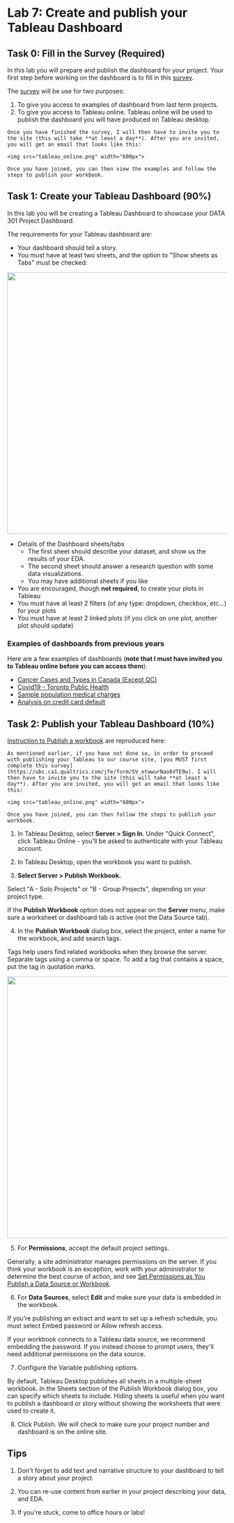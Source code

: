 # Lab 7: Create and publish your Tableau Dashboard



## Task 0: Fill in the Survey (Required)
In this lab you will prepare and publish the dashboard for your project. Your first step before working on the dashboard is to fill in this [survey](https://ubc.ca1.qualtrics.com/jfe/form/SV_etwwurNao6VTE9w).

The [survey](https://ubc.ca1.qualtrics.com/jfe/form/SV_etwwurNao6VTE9w) will be use for two purposes:
1. To give you access to examples of dashboard from last term projects.
2. To give you access to Tableau online. Tableau online will be used to publish the dashboard you will have produced on Tableau desktop. 

```{warning}
Once you have finished the survey, I will then have to invite you to the site (this will take **at least a day**). After you are invited, you will get an email that looks like this:

<img src="tableau_online.png" width="600px">

Once you have joined, you can then view the examples and follow the steps to publish your workbook.
```

## Task 1: Create your Tableau Dashboard (90%)

In this lab you will be creating a Tableau Dashboard to showcase your DATA 301 Project Dashboard.

The requirements for your Tableau dashboard are:

- Your dashboard should tell a story.
- You must have at least two sheets, and the option to "Show sheets as Tabs" must be checked:

<img src="https://help.tableau.com/current/pro/desktop/en-us/Img/pubilsh_sheets_as_tabs.png" width="600px">

- Details of the Dashboard sheets/tabs
    - The first sheet should describe your dataset, and show us the results of your EDA.
    - The second sheet should answer a research question with some data visualizations.
    - You may have additional sheets if you like
- You are encouraged, though **not required**, to create your plots in Tableau
- You must have at least 2 filters (of any type: dropdown, checkbox, etc...) for your plots
- You must have at least 2 linked plots (if you click on one plot, another plot should update)

### Examples of dashboards from previous years
Here are a few examples of dashboards (**note that I must have invited you to Tableau online before you can access them**):
* [Cancer Cases and Types in Canada (Except QC)](https://us-west-2b.online.tableau.com/#/site/data301/views/CancerCasesandTypesinCanadaexceptQC-/TotalCancerCases?:iid=4)
* [Covid19 - Toronto Public Health](https://us-west-2b.online.tableau.com/#/site/data301/views/Covid19Project6022-Dec2020/EDADashboard?:iid=4)
* [Sample population medical charges](https://us-west-2b.online.tableau.com/#/site/data301/views/Group6015_Milestone_4_or_lab_10/EDADashboard?:iid=5)
* [Analysis on credit card default](https://us-west-2b.online.tableau.com/#/site/data301/views/Project_305Dashboard/DatasetOverviewandDescription?:iid=2)

## Task 2: Publish your Tableau Dashboard (10%)

[Instruction to Publish a workbook](https://help.tableau.com/current/pro/desktop/en-us/publish_workbooks_howto.htm) are reproduced here:

```{warning}
As mentioned earlier, if you have not done so, in order to proceed with publishing your Tableau to our course site, [you MUST first complete this survey](https://ubc.ca1.qualtrics.com/jfe/form/SV_etwwurNao6VTE9w). I will then have to invite you to the site (this will take **at least a day**). After you are invited, you will get an email that looks like this:

<img src="tableau_online.png" width="600px">

Once you have joined, you can then follow the steps to publish your workbook.
```

1. In Tableau Desktop, select **Server > Sign In**. Under "Quick Connect", click Tableau Online - you'll be asked to authenticate with your Tableau account.

2. In Tableau Desktop, open the workbook you want to publish.

3. **Select Server > Publish Workbook.** 

Select "A - Solo Projects" or "B - Group Projects", depending on your project type.

If the **Publish Workbook** option does not appear on the **Server** menu, make sure a worksheet or dashboard tab is active (not the Data Source tab).

4. In the **Publish Workbook** dialog box, select the project, enter a name for the workbook, and add search tags.

Tags help users find related workbooks when they browse the server. Separate tags using a comma or space. To add a tag that contains a space, put the tag in quotation marks.

<img src="https://help.tableau.com/current/pro/desktop/en-us/Img/publish-add-tags.png" width="600px">

5. For **Permissions**, accept the default project settings.

Generally, a site administrator manages permissions on the server. 
If you think your workbook is an exception, work with your administrator to determine the best course of action, and see [Set Permissions as You Publish a Data Source or Workbook](https://help.tableau.com/current/pro/desktop/en-us/publish_workbooks_permissions_add.htm#permissions).

6. For **Data Sources**, select **Edit** and make sure your data is embedded in the workbook.

If you’re publishing an extract and want to set up a refresh schedule, you must select Embed password or Allow refresh access.

If your workbook connects to a Tableau data source, we recommend embedding the password. If you instead choose to prompt users, they'll need additional permissions on the data source.

7. Configure the Variable publishing options.

By default, Tableau Desktop publishes all sheets in a multiple-sheet workbook. 
In the Sheets section of the Publish Workbook dialog box, you can specify which sheets to include. Hiding sheets is useful when you want to publish a dashboard or story without showing the worksheets that were used to create it.

8. Click Publish. We will check to make sure your project number and dashboard is on the online site.

## Tips

1. Don't forget to add text and narrative structure to your dashboard to tell a story about your project.

2. You can re-use content from earlier in your project describing your data, and EDA.

3. If you're stuck, come to office hours or labs!